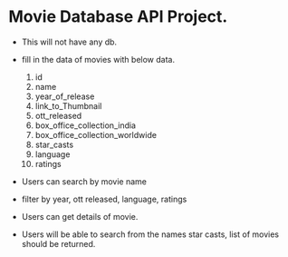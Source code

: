 # Movie Database API Project.

- This will not have any  db.
- fill in the data of movies with below data.
    1. id
    2. name
    3. year_of_release
    4. link_to_Thumbnail
    5. ott_released
    6. box_office_collection_india
    7. box_office_collection_worldwide
    8. star_casts
    9. language
    10. ratings

- Users can search by movie name
- filter by year, ott released, language, ratings
- Users can get details of movie.
- Users will be able to search from the names star casts, list of movies should be returned.


